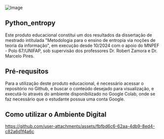 ![Image](https://github.com/user-attachments/assets/2369483b-2a9b-4dd3-88c9-07c5634270ea)
## Python_entropy
Este produto educacional constitui um dos resultados da dissertação de mestrado intitulada "Metodologia para o ensino de entropia via noções de teoria da informação", em execução desde 10/2024 com o apoio do MNPEF - Polo 67/UNIFAP, sob supervisão dos professores Dr. Robert Zamora e Dr. Marcelo Pires.
## Pré-requsitos
Para a utilização deste produto educacional, é necessário acessar o repositório no Github, e buscar o conteúdo desejado para visualização, e executá-lo através do ambiente disponibilizado no Google Colab, onde se faz necessário que o estudante possua uma conta Google.
## Como utilizar o Ambiente Digital
https://github.com/user-attachments/assets/fbfbd6c6-62aa-4db9-8ed4-c82a6d1f4a6c
